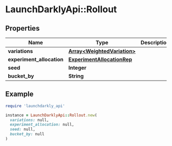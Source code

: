 # LaunchDarklyApi::Rollout

## Properties

| Name | Type | Description | Notes |
| ---- | ---- | ----------- | ----- |
| **variations** | [**Array&lt;WeightedVariation&gt;**](WeightedVariation.md) |  |  |
| **experiment_allocation** | [**ExperimentAllocationRep**](ExperimentAllocationRep.md) |  | [optional] |
| **seed** | **Integer** |  | [optional] |
| **bucket_by** | **String** |  | [optional] |

## Example

```ruby
require 'launchdarkly_api'

instance = LaunchDarklyApi::Rollout.new(
  variations: null,
  experiment_allocation: null,
  seed: null,
  bucket_by: null
)
```

